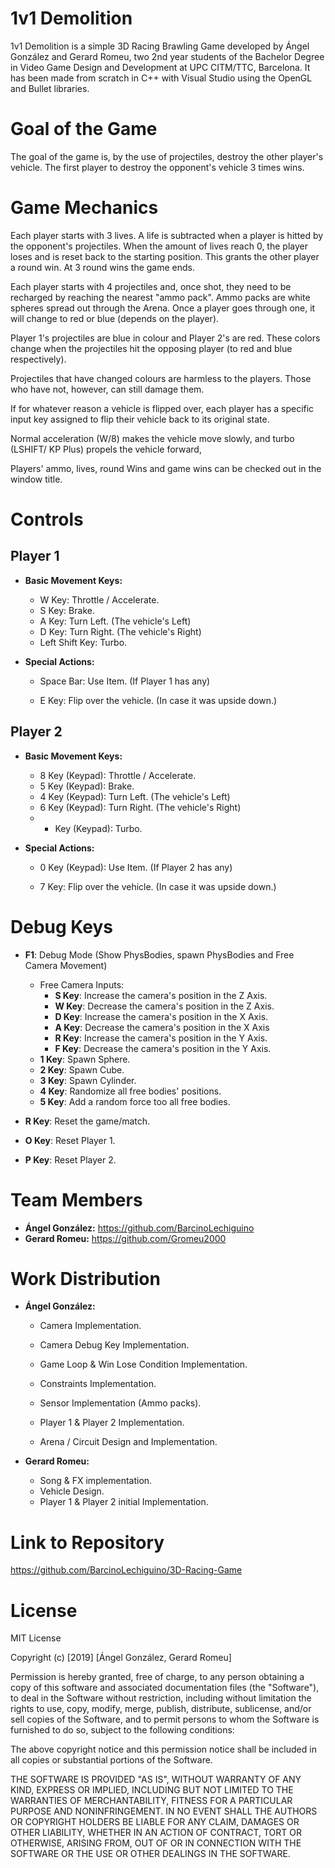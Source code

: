 # 1v1 Demolition

1v1 Demolition is a simple 3D Racing Brawling Game developed by Ángel González and Gerard Romeu, two 2nd year students of the Bachelor Degree in Video Game Design and Development at UPC CITM/TTC, Barcelona. It has been made from scratch in C++ with Visual Studio using the OpenGL and Bullet libraries.



# Goal of the Game

The goal of the game is, by the use of projectiles, destroy the other player's vehicle.  The first player to destroy the opponent's vehicle 3 times wins.



# Game Mechanics

Each player starts with 3 lives. A life is subtracted when a player is hitted by the opponent's projectiles. When the amount of lives reach 0, the player loses and is reset back to the starting position. This grants the other player a round win. At 3 round wins the game ends.

Each player starts with 4 projectiles and, once shot, they need to be recharged by reaching the nearest "ammo pack".  Ammo packs are white spheres spread out through the Arena. Once a player goes through one, it will change to red or blue (depends on the player).

Player 1's projectiles are blue in colour and Player 2's are red. These colors change when the projectiles hit the opposing player (to red and blue respectively). 

Projectiles that have changed colours are harmless to the players. Those who have not, however, can still damage them.

If for whatever reason a vehicle is flipped over, each player has a specific input key assigned to flip their vehicle back to its original state.

Normal acceleration (W/8) makes the vehicle move slowly, and turbo (LSHIFT/ KP Plus) propels the vehicle forward,

Players' ammo, lives, round Wins and game wins can be checked out in the window title.



# Controls

## Player 1

- **Basic Movement Keys:** 

  - W Key: Throttle / Accelerate.
  - S Key: Brake.
  - A Key: Turn Left. (The vehicle's Left)
  - D Key: Turn Right. (The vehicle's Right)
  - Left Shift Key: Turbo.

- **Special Actions:**

  - Space Bar: Use Item. (If Player 1 has any)

  - E Key: Flip over the vehicle. (In case it was upside down.)
  
    

## Player 2

- **Basic Movement Keys:** 

  - 8 Key (Keypad): Throttle / Accelerate.
  - 5 Key (Keypad): Brake.
  - 4 Key (Keypad): Turn Left. (The vehicle's Left)
  - 6 Key (Keypad): Turn Right. (The vehicle's Right)
  - + Key (Keypad): Turbo.

- **Special Actions:**

  - 0 Key (Keypad): Use Item. (If Player 2 has any)

  - 7 Key: Flip over the vehicle. (In case it was upside down.)
  
    

# Debug Keys

* **F1**: Debug Mode (Show PhysBodies, spawn PhysBodies and Free Camera Movement)

  * Free Camera Inputs:
    * **S Key**: Increase the camera's position in the Z Axis.
    * **W Key**: Decrease the camera's position in the Z Axis.
    * **D Key**: Increase the camera's position in the X Axis.
    * **A Key**: Decrease the camera's position in the X Axis
    * **R Key**: Increase the camera's position in the Y Axis.
    * **F Key**: Decrease the camera's position in the Y Axis.
  * **1 Key**: Spawn Sphere.
  * **2 Key**: Spawn Cube.
  * **3 Key**: Spawn Cylinder.
  * **4 Key**: Randomize all free bodies' positions.
  * **5 Key**: Add a random force too all free bodies.

* **R Key**: Reset the game/match.

* **O Key**: Reset Player 1.

* **P Key**: Reset Player 2.

  

# Team Members

- **Ángel González:** https://github.com/BarcinoLechiguino
- **Gerard Romeu:** https://github.com/Gromeu2000



# Work Distribution

- **Ángel González:**  

   - Camera Implementation.

   - Camera Debug Key Implementation.

   - Game Loop & Win Lose Condition Implementation.

   - Constraints Implementation.

   - Sensor Implementation (Ammo packs).

   - Player 1 & Player 2 Implementation.

   - Arena / Circuit Design and Implementation.

     

- **Gerard Romeu:**

   - Song & FX implementation.
   - Vehicle Design.
   - Player 1 & Player 2 initial Implementation.


# Link to Repository

<https://github.com/BarcinoLechiguino/3D-Racing-Game>



# License

MIT License

Copyright (c) [2019] [Ángel González, Gerard Romeu]

Permission is hereby granted, free of charge, to any person obtaining a copy
of this software and associated documentation files (the "Software"), to deal
in the Software without restriction, including without limitation the rights
to use, copy, modify, merge, publish, distribute, sublicense, and/or sell
copies of the Software, and to permit persons to whom the Software is
furnished to do so, subject to the following conditions:

The above copyright notice and this permission notice shall be included in all
copies or substantial portions of the Software.

THE SOFTWARE IS PROVIDED "AS IS", WITHOUT WARRANTY OF ANY KIND, EXPRESS OR
IMPLIED, INCLUDING BUT NOT LIMITED TO THE WARRANTIES OF MERCHANTABILITY,
FITNESS FOR A PARTICULAR PURPOSE AND NONINFRINGEMENT. IN NO EVENT SHALL THE
AUTHORS OR COPYRIGHT HOLDERS BE LIABLE FOR ANY CLAIM, DAMAGES OR OTHER
LIABILITY, WHETHER IN AN ACTION OF CONTRACT, TORT OR OTHERWISE, ARISING FROM,
OUT OF OR IN CONNECTION WITH THE SOFTWARE OR THE USE OR OTHER DEALINGS IN THE
SOFTWARE.